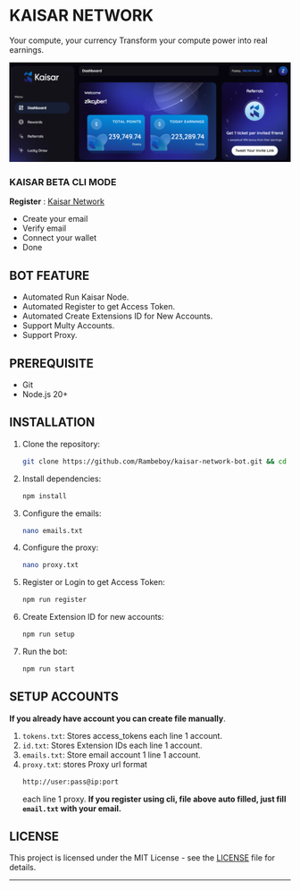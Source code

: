 # KAISAR NETWORK

Your compute, your currency
Transform your compute power into real earnings.

![banner](assets/image.png)

### KAISAR BETA CLI MODE

**Register** : [Kaisar Network](https://zero.kaisar.io/register?ref=AHcqPu181)

- Create your email
- Verify email
- Connect your wallet
- Done

## BOT FEATURE

- Automated Run Kaisar Node.
- Automated Register to get Access Token.
- Automated Create Extensions ID for New Accounts.
- Support Multy Accounts.
- Support Proxy.

## PREREQUISITE

- Git
- Node.js 20+

## INSTALLATION

1. Clone the repository:
   ```bash
   git clone https://github.com/Rambeboy/kaisar-network-bot.git && cd kaisar-network-bot
   ```
2. Install dependencies:
   ```bash
   npm install
   ```
3. Configure the emails:
   ```bash
   nano emails.txt
   ```
4. Configure the proxy:
   ```bash
   nano proxy.txt
   ```
5. Register or Login to get Access Token:
   ```bash
   npm run register
   ```
6. Create Extension ID for new accounts:
   ```bash
   npm run setup
   ```
7. Run the bot:
   ```bash
   npm run start
   ```

## SETUP ACCOUNTS

**If you already have account you can create file manually**.
1. `tokens.txt`: Stores access_tokens each line 1 account.
2. `id.txt`: Stores Extension IDs each line 1 account.
3. `emails.txt`: Store email account 1 line 1 account.
4. `proxy.txt`: stores Proxy url format
   ```bash
   http://user:pass@ip:port
   ```
   each line 1 proxy.
**If you register using cli, file above auto filled, just fill `email.txt` with your email.**

## LICENSE

This project is licensed under the MIT License - see the [LICENSE](LICENSE) file for details.

---
